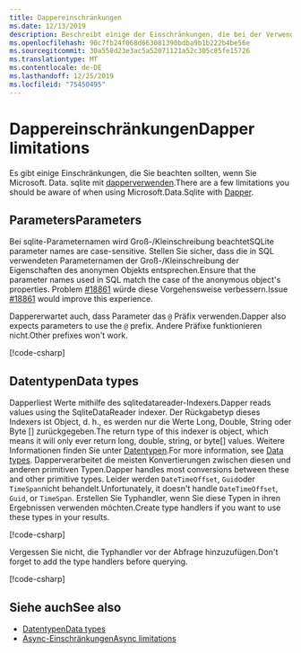 ```yaml
---
title: Dappereinschränkungen
ms.date: 12/13/2019
description: Beschreibt einige der Einschränkungen, die bei der Verwendung von dapperauftreten werden.
ms.openlocfilehash: 90c7fb24f068d663081390bdba9b1b222b4be56e
ms.sourcegitcommit: 30a558d23e3ac5a52071121a52c305c85fe15726
ms.translationtype: MT
ms.contentlocale: de-DE
ms.lasthandoff: 12/25/2019
ms.locfileid: "75450495"
---
```

# <a name="dapper-limitations"></a><span data-ttu-id="185af-103">Dappereinschränkungen</span><span class="sxs-lookup"><span data-stu-id="185af-103">Dapper limitations</span></span>

<span data-ttu-id="185af-104">Es gibt einige Einschränkungen, die Sie beachten sollten, wenn Sie Microsoft. Data. sqlite mit [dapperverwenden](https://stackexchange.github.io/Dapper/).</span><span class="sxs-lookup"><span data-stu-id="185af-104">There are a few limitations you should be aware of when using Microsoft.Data.Sqlite with [Dapper](https://stackexchange.github.io/Dapper/).</span></span>

## <a name="parameters"></a><span data-ttu-id="185af-105">Parameters</span><span class="sxs-lookup"><span data-stu-id="185af-105">Parameters</span></span>

<span data-ttu-id="185af-106">Bei sqlite-Parameternamen wird Groß-/Kleinschreibung beachtet</span><span class="sxs-lookup"><span data-stu-id="185af-106">SQLite parameter names are case-sensitive.</span></span> <span data-ttu-id="185af-107">Stellen Sie sicher, dass die in SQL verwendeten Parameternamen der Groß-/Kleinschreibung der Eigenschaften des anonymen Objekts entsprechen.</span><span class="sxs-lookup"><span data-stu-id="185af-107">Ensure that the parameter names used in SQL match the case of the anonymous object's properties.</span></span> <span data-ttu-id="185af-108">Problem [#18861](https://github.com/aspnet/EntityFrameworkCore/issues/18861) würde diese Vorgehensweise verbessern.</span><span class="sxs-lookup"><span data-stu-id="185af-108">Issue [#18861](https://github.com/aspnet/EntityFrameworkCore/issues/18861) would improve this experience.</span></span>

<span data-ttu-id="185af-109">Dappererwartet auch, dass Parameter das `@` Präfix verwenden.</span><span class="sxs-lookup"><span data-stu-id="185af-109">Dapper also expects parameters to use the `@` prefix.</span></span> <span data-ttu-id="185af-110">Andere Präfixe funktionieren nicht.</span><span class="sxs-lookup"><span data-stu-id="185af-110">Other prefixes won't work.</span></span>

[!code-csharp[](../../../../samples/snippets/standard/data/sqlite/DapperSample/Program.cs?name=snippet_Parameter)]

## <a name="data-types"></a><span data-ttu-id="185af-111">Datentypen</span><span class="sxs-lookup"><span data-stu-id="185af-111">Data types</span></span>

<span data-ttu-id="185af-112">Dapperliest Werte mithilfe des sqlitedatareader-Indexers.</span><span class="sxs-lookup"><span data-stu-id="185af-112">Dapper reads values using the SqliteDataReader indexer.</span></span> <span data-ttu-id="185af-113">Der Rückgabetyp dieses Indexers ist Object, d. h., es werden nur die Werte Long, Double, String oder Byte [] zurückgegeben.</span><span class="sxs-lookup"><span data-stu-id="185af-113">The return type of this indexer is object, which means it will only ever return long, double, string, or byte[] values.</span></span> <span data-ttu-id="185af-114">Weitere Informationen finden Sie unter [Datentypen](types.md).</span><span class="sxs-lookup"><span data-stu-id="185af-114">For more information, see [Data types](types.md).</span></span> <span data-ttu-id="185af-115">Dapperverarbeitet die meisten Konvertierungen zwischen diesen und anderen primitiven Typen.</span><span class="sxs-lookup"><span data-stu-id="185af-115">Dapper handles most conversions between these and other primitive types.</span></span> <span data-ttu-id="185af-116">Leider werden `DateTimeOffset`, `Guid`oder `TimeSpan`nicht behandelt.</span><span class="sxs-lookup"><span data-stu-id="185af-116">Unfortunately, it doesn't handle `DateTimeOffset`, `Guid`, or `TimeSpan`.</span></span> <span data-ttu-id="185af-117">Erstellen Sie Typhandler, wenn Sie diese Typen in ihren Ergebnissen verwenden möchten.</span><span class="sxs-lookup"><span data-stu-id="185af-117">Create type handlers if you want to use these types in your results.</span></span>

[!code-csharp[](../../../../samples/snippets/standard/data/sqlite/DapperSample/Program.cs?name=snippet_TypeHandlers)]

<span data-ttu-id="185af-118">Vergessen Sie nicht, die Typhandler vor der Abfrage hinzuzufügen.</span><span class="sxs-lookup"><span data-stu-id="185af-118">Don't forget to add the type handlers before querying.</span></span>

[!code-csharp[](../../../../samples/snippets/standard/data/sqlite/DapperSample/Program.cs?name=snippet_AddTypeHandlers)]

## <a name="see-also"></a><span data-ttu-id="185af-119">Siehe auch</span><span class="sxs-lookup"><span data-stu-id="185af-119">See also</span></span>

* [<span data-ttu-id="185af-120">Datentypen</span><span class="sxs-lookup"><span data-stu-id="185af-120">Data types</span></span>](types.md)
* [<span data-ttu-id="185af-121">Async-Einschränkungen</span><span class="sxs-lookup"><span data-stu-id="185af-121">Async limitations</span></span>](async.md)
